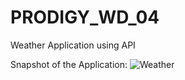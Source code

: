 # PRODIGY_WD_04
Weather Application using API 

Snapshot of the Application:
![Weather](https://github.com/SamitMalap27/PRODIGY_WD_04/assets/121955319/3744bbfa-1492-4ffa-a200-a65d150f71e3)
